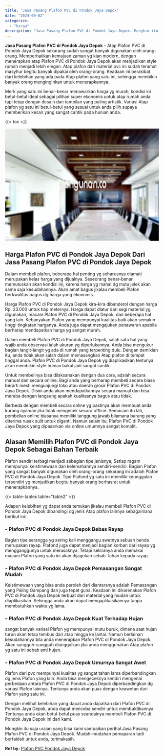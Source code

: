 ```yaml
---
title: "Jasa Pasang Plafon PVC di Pondok Jaya Depok"
date: "2024-09-02"
categories: 
  - "harga"
description: "Jasa Pasang Plafon PVC di Pondok Jaya Depok. Mungkin itu saja uraian yang bisa kami sampaikan perihal Jasa Pasang Plafon PVC di Pondok Jaya Depok. Mudah-muda..."
---
```


**Jasa Pasang Plafon PVC di Pondok Jaya Depok** – Atap Plafon PVC di Pondok Jaya Depok sekarang sudah sangat banyak digunakan oleh orang-orang. Memperhatikan kemajuan zaman yg kian modern, dengan menerapkan atap Plafon PVC di Pondok Jaya Depok akan menjadikan style rumah menjadi lebih elegan. Atap plafon dari material pvc ini sudah teramat masyhur begitu banyak dipakai oleh orang-orang. Keadaan ini berakibat dari kelebihan yang ada pada Atap plafon yang satu ini, sehingga membikin banyak orang menginginkan untuk menerapkannya.

Merk yang satu ini benar-benar menawarkan harga yg murah, kondisi ini betul-betul ideal sebagai pilihan super ekonomis untuk atap rumah anda tapi tetap dengan desain dan tampilan yang paling artistik. Variasi Atap plafon yg satu ini betul-betul yang sesuai untuk anda pilih supaya memberikan kesan yang sangat cantik pada hunian anda.

{{< toc >}}

![Jasa Pasang Plafon PVC di Pondok Jaya Depok](/images/flafond-pvc-murah13.png)

## Harga Plafon PVC di Pondok Jaya Depok Dari Jasa Pasang Plafon PVC di Pondok Jaya Depok

Dalam membeli plafon, beberapa hal penting yg seharusnya diamati merupakan kelas harga yang dijualnya. Seseorang benar-benar memutuskan akan kondisi ini, karena harga yg mahal dg mutu jelek akan sama saja kesudahannya. Akan amat bagus jikalau membeli Plafon berkwalitas bagus dg harga yang ekonomis.

Harga Plafon PVC di Pondok Jaya Depok kira-kira dibanderol dengan harga Rp. 23.000 untuk tiap meternya. Harga dapat diatur dari segi material yg digunakan, macam Plafon PVC di Pondok Jaya Depok, dan beberapa hal yang lain. Kebanyakan Plafon yang mempunyai kualitas baik akan semakin tinggi tingkatan harganya. Anda juga dapat mengajukan penawaran apabila berharap mendapatkan harga yg sangat murah.

Dalam membeli Plafon PVC di Pondok Jaya Depok, salah satu hal yang wajib anda observasi ialah ukuran yg diperlukannya. Anda bisa mengukur bagian langit-langit yg ada di rumah yang terpenting dulu. Dengan demikian itu, anda tidak akan salah dalam memasangkan Atap plafon di tempat tinggal anda. Plafon PVC di Pondok Jaya Depok yg diaplikasikan tentunya akan membikin style hunian bakal jadi sangat cantik.

Untuk membelinya bisa dilaksanakan dengan dua cara, adalah secara manual dan secara online. Bagi anda yang berharap membeli secara biasa berarti mesti mengunjungi toko atau daerah grosir Plafon PVC di Pondok Jaya Depok. Disini anda akan mendapatkannya secara manual dan bisa meraba dengan langsung apakah kualitasnya bagus atau tidak.

Berbeda dengan membeli secara online yg pastinya akan membuat anda kurang nyaman jika tidak mengecek secara offline. Semacam itu lah, pembelian online biasanya memiliki tanggung jawab bilamana barang yang diterima rusak sulit untuk diganti. Namun selain itu, Plafon PVC di Pondok Jaya Depok yang dipasarkan via online umumnya sangat komplit.

## Alasan Memilih Plafon PVC di Pondok Jaya Depok Sebagai Bahan Terbaik

Plafon sendiri terbagi menjadi sebagian tipe jenisnya, Setiap ragam mempunyai keistimewaan dan kelemahannya sendiri-sendiri. Bagian Plafon yang sangat banyak digunakan oleh orang-orang sekarang ini adalah Plafon PVC di Pondok Jaya Depok. Tipe Plafond yg satu ini memiliki keunggulan tersendiri yg menjadikan begitu banyak orang berhasrat untuk menerapkannya.

{{< table-tables table="table2" >}}

Adapun kelebihan yg dapat anda temukan jikalau membeli Plafon PVC di Pondok Jaya Depok dibandingi dg jenis Atap plafon lainnya sebagaimana berikut ini:

### \- Plafon PVC di Pondok Jaya Depok Bebas Rayap

Bagian tipe serangga yg sering kali menggangu awetnya sebuah benda merupakan rayap. Plafond juga dapat menjadi bagian korban dari rayap yg mengganggunya untuk merusaknya. Tetapi sekiranya anda memakai macam Plafon yang satu ini akan dijagokan sebab Tahan kepada rayap.

### \- Plafon PVC di Pondok Jaya Depok Pemasangan Sangat Mudah

Keistimewaan yang bisa anda peroleh dari diantaranya adalah Pemasangan yang Paling Gampang dan juga tepat guna. Keadaan ini dikarenakan Plafon PVC di Pondok Jaya Depok terbuat dari material yang mudah untuk diaplikasikan. Sehingga anda akan dapat mengaplikasikannya tanpa membutuhkan waktu yg lama.

### \- Plafon PVC di Pondok Jaya Depok Kuat Terhadap Hujan

sangat banyak variasi Plafon yg mempunyai mutu buruk, dimana saat hujan turun akan tetap tembus dari atap hingga ke lantai. Namun berlainan kesudahannya bila anda menerapkan Plafon PVC di Pondok Jaya Depok. Akan sungguh-sungguh diunggulkan jika anda menggunakan Atap plafon yg satu ini sebab anti hujan.

### \- Plafon PVC di Pondok Jaya Depok Umurnya Sangat Awet

Plafon dari pvc mempunyai kualitas yg sangat tahan lama diperbandingkan dg jenis Plafon yang lain. Anda bisa mengeceknya sendiri mengenai perbedaan antara Plafon PVC di Pondok Jaya Depok diperbandingkan dg variasi Plafon lainnya. Tentunya anda akan puas dengan keawetan dari Plafon yang satu ini.

Dengan melihat kelebihan yang dapat anda dapatkan dari Plafon PVC di Pondok Jaya Depok, anda dapat mencoba sendiri untuk membuktikannya. Tentunya anda akan betul-betul puas seandainya membeli Plafon PVC di Pondok Jaya Depok ini dari kami.

Mungkin itu saja uraian yang bisa kami sampaikan perihal Jasa Pasang Plafon PVC di Pondok Jaya Depok. Mudah-mudahan pemaparan tadi berfaidah untuk anda, terimakasih.

**Ref by:** [Plafon PVC Pondok Jaya Depok](https://id.wikipedia.org/wiki/Plafon)
